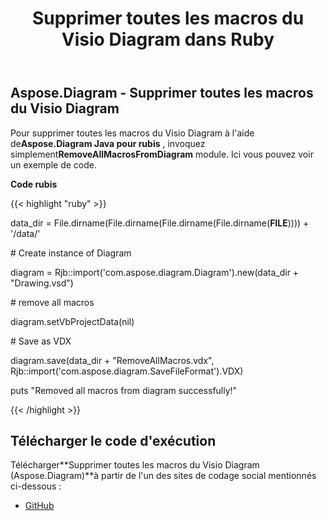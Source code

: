 ﻿---
title: Supprimer toutes les macros du Visio Diagram dans Ruby
type: docs
weight: 50
url: /fr/java/remove-all-macros-from-the-visio-diagram-in-ruby/
---
## **Aspose.Diagram - Supprimer toutes les macros du Visio Diagram**
 Pour supprimer toutes les macros du Visio Diagram à l'aide de**Aspose.Diagram Java pour rubis** , invoquez simplement**RemoveAllMacrosFromDiagram** module. Ici vous pouvez voir un exemple de code.

**Code rubis**

{{< highlight "ruby" >}}

 data_dir = File.dirname(File.dirname(File.dirname(File.dirname(__FILE__)))) + '/data/'

\# Create instance of Diagram

diagram = Rjb::import('com.aspose.diagram.Diagram').new(data_dir + "Drawing.vsd")

\# remove all macros

diagram.setVbProjectData(nil)

\# Save as VDX

diagram.save(data_dir + "RemoveAllMacros.vdx", Rjb::import('com.aspose.diagram.SaveFileFormat').VDX)

puts "Removed all macros from diagram successfully!"

{{< /highlight >}}
## **Télécharger le code d'exécution**
 Télécharger**Supprimer toutes les macros du Visio Diagram (Aspose.Diagram)**à partir de l'un des sites de codage social mentionnés ci-dessous :

- [GitHub](https://github.com/asposediagram/Aspose.Diagram-for-Java/blob/master/Plugins/Aspose_Diagram_Java_for_Ruby/lib/asposediagramjava/Diagrams/removeallmacrosfromdiagram.rb)
